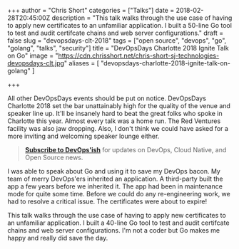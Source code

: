 +++
author = "Chris Short"
categories = ["Talks"]
date = 2018-02-28T20:45:00Z
description = "This talk walks through the use case of having to apply new certificates to an unfamiliar application. I built a 50-line Go tool to test and audit certifcate chains and web server configurations."
draft = false
slug = "devopsdays-clt-2018"
tags = ["open source", "devops", "go", "golang", "talks", "security"]
title = "DevOpsDays Charlotte 2018 Ignite Talk on Go"
image = "https://cdn.chrisshort.net/chris-short-sj-technologies-devopsdays-clt.jpg"
aliases = [
    "devopsdays-charlotte-2018-ignite-talk-on-golang"
]

+++

All other DevOpsDays events should be put on notice. DevOpsDays Charlotte 2018 set the bar unattainably high for the quality of the venue and speaker line up. It'll be insanely hard to beat the great folks who spoke in Charlotte this year. Almost every talk was a home run. The Red Ventures facility was also jaw dropping. Also, I don't think we could have asked for a more inviting and welcoming speaker lounge either.

> [**Subscribe to DevOps'ish**](/newsletter/) for updates on DevOps, Cloud Native, and Open Source news.

I was able to speak about Go and using it to save my DevOps bacon. My team of merry DevOps'ers inherited an application. A third-party built the app a few years before we inherited it. The app had been in maintenance mode for quite some time. Before we could do any re-engineering work, we had to resolve a critical issue. The certificates were about to expire!

<script async src="//pagead2.googlesyndication.com/pagead/js/adsbygoogle.js"></script>
<ins class="adsbygoogle"
     style="display:block; text-align:center;"
     data-ad-layout="in-article"
     data-ad-format="fluid"
     data-ad-client="ca-pub-8972983586873269"
     data-ad-slot="4663018952"></ins>
<script>
     (adsbygoogle = window.adsbygoogle || []).push({});
</script>

This talk walks through the use case of having to apply new certificates to an unfamiliar application. I built a 40-line Go tool to test and audit certifcate chains and web server configurations. I'm not a coder but Go makes me happy and really did save the day.

<script async class="speakerdeck-embed" data-id="05c5de9646ba4b4eb42e1983c47a5275" data-ratio="1.77777777777778" src="//speakerdeck.com/assets/embed.js"></script>